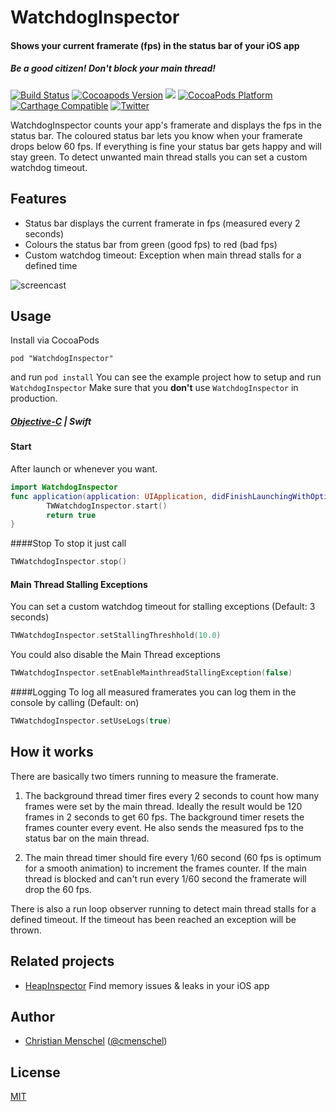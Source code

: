# WatchdogInspector
#### Shows your current framerate (fps) in the status bar of your iOS app
##### Be a good citizen! Don't block your main thread!
[![Build Status](https://api.travis-ci.org/tapwork/WatchdogInspector.svg?style=flat)](https://travis-ci.org/tapwork/WatchdogInspector)
[![Cocoapods Version](http://img.shields.io/cocoapods/v/WatchdogInspector.svg?style=flat)](https://github.com/tapwork/WatchdogInspector/blob/master/WatchdogInspector.podspec)
[![](http://img.shields.io/cocoapods/l/WatchdogInspector.svg?style=flat)](https://github.com/tapwork/WatchdogInspector/blob/master/LICENSE)
[![CocoaPods Platform](http://img.shields.io/cocoapods/p/WatchdogInspector.svg?style=flat)]()
[![Carthage Compatible](https://img.shields.io/badge/Carthage-compatible-4BC51D.svg?style=flat)](https://github.com/Carthage/Carthage)
[![Twitter](https://img.shields.io/badge/twitter-@cmenschel-blue.svg?style=flat)](http://twitter.com/cmenschel)

WatchdogInspector counts your app's framerate and displays the fps in the status bar.
The coloured status bar lets you know when your framerate drops below 60 fps.
If everything is fine your status bar gets happy and will stay green.
To detect unwanted main thread stalls you can set a custom watchdog timeout.

## Features
* Status bar displays the current framerate in fps (measured every 2 seconds)
* Colours the status bar from green (good fps) to red (bad fps)
* Custom watchdog timeout: Exception when main thread stalls for a defined time

![screencast](screencast.gif)

## Usage
Install via CocoaPods
```
pod "WatchdogInspector"
```
and run `pod install`
You can see the example project how to setup and run `WatchdogInspector`
Make sure that you **don't** use `WatchdogInspector` in production.

##### [Objective-C](README_objc.md)  |  Swift
#### Start 
After launch or whenever you want.
```Swift
import WatchdogInspector
func application(application: UIApplication, didFinishLaunchingWithOptions launchOptions: [NSObject: AnyObject]?) -> Bool {
        TWWatchdogInspector.start()
        return true
}
```
####Stop
To stop it just call
```Swift
TWWatchdogInspector.stop()
```
#### Main Thread Stalling Exceptions
You can set a custom watchdog timeout for stalling exceptions (Default: 3 seconds)
```Swift
TWWatchdogInspector.setStallingThreshhold(10.0)
```
You could also disable the Main Thread exceptions
```Swift
TWWatchdogInspector.setEnableMainthreadStallingException(false)
```
####Logging
To log all measured framerates you can log them in the console by calling (Default: on)
```Swift
TWWatchdogInspector.setUseLogs(true)
```

## How it works
There are basically two timers running to measure the framerate.

1. The background thread timer fires every 2 seconds to count how many frames were set by the main thread. Ideally the result would be 120 frames in 2 seconds to get 60 fps. The background timer resets the frames counter every event. He also sends the measured fps to the status bar on the main thread.

2. The main thread timer should fire every 1/60 second (60 fps is optimum for a smooth animation) to increment the frames counter. If the main thread is blocked and can't run every 1/60 second the framerate will drop the 60 fps.

There is also a run loop observer running to detect main thread stalls for a defined timeout. If the timeout has been reached an exception will be thrown.

## Related projects
* [HeapInspector](https://github.com/tapwork/HeapInspector-for-iOS)
Find memory issues & leaks in your iOS app

## Author
* [Christian Menschel](http://github.com/tapwork) ([@cmenschel](https://twitter.com/cmenschel))

## License
[MIT](LICENSE)
